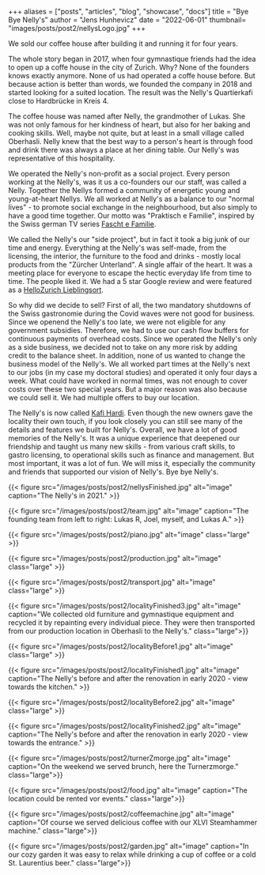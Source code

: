+++
aliases = ["posts", "articles", "blog", "showcase", "docs"]
title = "Bye Bye Nelly's"
author = "Jens Hunhevicz"
date = "2022-06-01"
thumbnail= "images/posts/post2/nellysLogo.jpg"
+++

We sold our coffee house after building it and running it for four years.

The whole story began in 2017, when four gymnastique friends had the idea to open up a coffe house in the city of Zurich. Why? None of the founders knows exactly anymore. None of us had operated a coffe house before. But because action is better than words, we founded the company in 2018 and started looking for a suited location. The result was the Nelly's Quartierkafi close to Hardbrücke in Kreis 4.

The coffee house was named after Nelly, the grandmother of Lukas. She was not only famous for her kindness of heart, but also for her baking and cooking skills. Well, maybe not quite, but at least in a small village called Oberhasli. Nelly knew that the best way to a person's heart is through food and drink there was always a place at her dining table. Our Nelly's was representative of this hospitality.

We operated the Nelly's non-profit as a social project. Every person working at the Nelly's, was it us a co-founders our our staff, was called a Nelly. Together the Nellys formed a community of energetic young and young-at-heart Nellys. We all worked at Nelly's as a balance to our "normal lives" - to promote social exchange in the neighbourhood, but also simply to have a good time together. Our motto was "Praktisch e Familie", inspired by the Swiss german TV series [Fascht e Familie](https://en.wikipedia.org/wiki/Fascht_e_Familie).

We called the Nelly's our "side project", but in fact it took a big junk of our time and energy. Everything at the Nelly's was self-made, from the licensing, the interior, the furniture to the food and drinks - mostly local products from the "Zürcher Unterland". A single affair of the heart. It was a meeting place for everyone to escape the hectic everyday life from time to time. The people liked it. We had a 5 star Google review and were featured as a [HelloZurich Lieblingsort](https://www.hellozurich.ch/en/location/lieblingsort-nellys.html).

So why did we decide to sell? First of all, the two mandatory shutdowns of the Swiss gastronomie during the Covid waves were not good for business. Since we openend the Nelly's too late, we were not eligible for any government subsidies. Therefore, we had to use our cash flow buffers for continuous payments of overhead costs. Since we operated the Nelly's only as a side business, we decided not to take on any more risk by adding credit to the balance sheet. In addition, none of us wanted to change the business model of the Nelly's. We all worked part times at the Nelly's next to our jobs (in my case my doctoral studies) and operated it only four days a week. What could have worked in normal times, was not enough to cover costs over these two special years. But a major reason was also because we could sell it. We had multiple offers to buy our location.

The Nelly's is now called [Kafi Hardi](https://www.kafihardi.ch/). Even though the new owners gave the locality their own touch, if you look closely you can still see many of the details and features we built for Nelly's. Overall, we have a lot of good memories of the Nelly's. It was a unique experience that deepened our friendship and taught us many new skills - from various craft skills, to gastro licensing, to operational skills such as finance and management. But most important, it was a lot of fun. We will miss it, especially the community and friends that supported our vision of Nelly's. Bye bye Nelly's.

{{< figure src="/images/posts/post2/nellysFinished.jpg" alt="image" caption="The Nelly's in 2021." >}}

{{< figure src="/images/posts/post2/team.jpg" alt="image" caption="The founding team from left to right: Lukas R, Joel, myself, and Lukas A." >}}

{{< figure src="/images/posts/post2/piano.jpg" alt="image" class="large" >}}

{{< figure src="/images/posts/post2/production.jpg" alt="image" class="large" >}}

{{< figure src="/images/posts/post2/transport.jpg" alt="image" class="large" >}}

{{< figure src="/images/posts/post2/localityFinished3.jpg" alt="image" caption="We collected old furniture and gymnastique equipment and recycled it by repainting every individual piece. They were then transported from our production location in Oberhasli to the Nelly's." class="large">}}

{{< figure src="/images/posts/post2/localityBefore1.jpg" alt="image" class="large" >}}

{{< figure src="/images/posts/post2/localityFinished1.jpg" alt="image" caption="The Nelly's before and after the renovation in early 2020 - view towards the kitchen." >}}

{{< figure src="/images/posts/post2/localityBefore2.jpg" alt="image" class="large" >}}

{{< figure src="/images/posts/post2/localityFinished2.jpg" alt="image" caption="The Nelly's before and after the renovation in early 2020 - view towards the entrance." >}}

{{< figure src="/images/posts/post2/turnerZmorge.jpg" alt="image" caption="On the weekend we served brunch, here the Turnerzmorge." class="large">}}

{{< figure src="/images/posts/post2/food.jpg" alt="image" caption="The location could be rented vor events." class="large">}}

{{< figure src="/images/posts/post2/coffeemachine.jpg" alt="image" caption="Of course we served delicious coffee with our XLVI Steamhammer machine." class="large">}}

{{< figure src="/images/posts/post2/garden.jpg" alt="image" caption="In our cozy garden it was easy to relax while drinking a cup of coffee or a cold St. Laurentius beer." class="large">}}

<!--Das Nelly’s - Das etwas andere Quartier-Kafi
S’Grosi Nelly war nicht nur für ihre Herzensgüte, sondern auch für ihre Back- und Kochkünste weltweit berühmt. Naja vielleicht nicht ganz, aber zumindest in einem kleinen Dorf namens Oberhasli. Zu jeder Zeit wurde man beim Nelly umsorgt und es gab immer einen Platz am Esstisch. Nelly wusste, dass der beste Weg zum Herzen eines Menschen über das Essen und Trinken führt. Unser Nelly’s steht nun stellvertretend für diese Gastfreundschaft. Wir sind nicht nur ein Café, sondern eine Gemeinschaft aus energiegeladenen Jungen und Jung-gebliebenen - den Nellys. Wir sind herzliche Gemüter mit unverkennbaren Charakteren, geprägt von etlichen Lebensgeschichten und stets für einen «Schwatz» zu haben. Alles in allem sind wir ein bunter Haufen. Doch eines haben wir gemeinsam, wir machen dem Namen «Nelly» alle Ehre.Bei uns ist alles echt. Von den Nellys, über die Gastfreundschaft, bis hin zu der eigens kreierten Einrichtung - eine einzige Herzensangelegenheit. Es soll ein Treffpunkt für alle sein, um dem hektischen Alltag von Zeit zu Zeit zu entfliehen.Klingt gut? Wir freuen uns immer über Besuch an der Hohlstrasse 355.

Die Nellys - Praktisch e Familie
Wir sind vier Turnerfreunde, welche mit dem Nelly’s nicht nur ein Café, sondern eine Gemeinschaft aus energiegeladenen Jungen und jung-gebliebenen Nellys gründeten. Wir arbeiten im Nelly’s als Ausgleich zu unserem «normalen Leben» - um den sozialen Austausch im Quartier zu fördern, aber auch einfach um gemeinsam eine gute Zeit zu verbringen. Praktisch e Familie halt…-->
